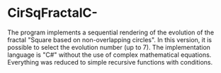 # CirSqFractalC-
The program implements a sequential rendering of the evolution of the fractal "Square based on non-overlapping circles". In this version, it is possible to select the evolution number (up to 7).
The implementation language is "C#" without the use of complex mathematical equations. Everything was reduced to simple recursive functions with conditions.
